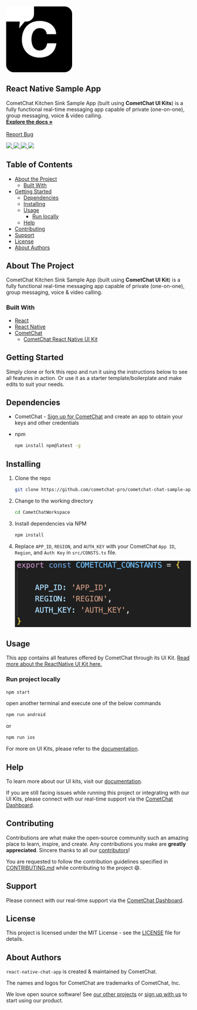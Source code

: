 <!-- PROJECT LOGO -->
<p align="left">
  <a href="https://cometchat.com">
    <img src="./Screenshots/logo.png" alt="CometChat logo" width="180" height="180">
  </a>

  <h2 align="left">React Native Sample App</h3>

  <p align="left">
    CometChat Kitchen Sink Sample App (built using <b>CometChat UI Kits</b>) is a fully functional real-time messaging app capable of private (one-on-one), group messaging, voice & video calling.
    <br />
    <a href="https://www.cometchat.com/docs/react-native-v4-uikit/overview"><strong>Explore the docs »</strong></a>
    <br />
    <br />
    <a href="https://github.com/cometchat-pro/cometchat-chat-sample-app-react-native/issues">Report Bug</a>
  </p>
</p>

<div align="left">
    <a href="https://github.com/cometchat-pro/react-native-chat-app/releases" alt="Releases">
        <img src="https://img.shields.io/github/v/release/cometchat-pro/cometchat-pro-react-native-sample-app" />
    </a>
    <a href="https://img.shields.io/github/languages/top/cometchat-pro/cometchat-pro-react-native-sample-app">
        <img src="https://img.shields.io/github/languages/top/cometchat-pro/cometchat-pro-react-native-sample-app" />
    </a>
    <a href="https://github.com/cometchat-pro/react-native-chat-app/stargazers">
        <img src="https://img.shields.io/github/stars/cometchat-pro/cometchat-pro-react-native-sample-app?style=social" />
    </a>
    <a href="https://twitter.com/CometChat">
        <img src="https://img.shields.io/twitter/follow/CometChat?label=CometChat&style=social" />
    </a>
</div>

<!-- TABLE OF CONTENTS -->

## Table of Contents

- [About the Project](#about-the-project)
  - [Built With](#built-with)
- [Getting Started](#getting-started)
  - [Dependencies](#dependencies)
  - [Installing](#installing)
  - [Usage](#usage)
    - [Run locally](#run-project-locally)
  - [Help](#help)
- [Contributing](#contributing)
- [Support](#support)
- [License](#license)
- [About Authors](#about-authors)

<!-- ABOUT THE PROJECT -->

## About The Project

CometChat Kitchen Sink Sample App (built using **CometChat UI Kit**) is a fully functional real-time messaging app capable of private (one-on-one), group messaging, voice & video calling.

### Built With

- [React](https://react.dev)
- [React Native](https://reactnative.dev)
- [CometChat](https://cometchat.com)
  - [CometChat React Native UI Kit](https://github.com/cometchat-pro/cometchat-pro-react-native-ui-kit)

<!-- GETTING STARTED -->

## Getting Started

Simply clone or fork this repo and run it using the instructions below to see all features in action. Or use it as a starter template/boilerplate and make edits to suit your needs.

## Dependencies

- CometChat - [Sign up for CometChat](https://app.cometchat.com) and create an app to obtain your keys and other credentials

- npm

  ```sh
  npm install npm@latest -g
  ```

## Installing

1. Clone the repo

   ```sh
   git clone https://github.com/cometchat-pro/cometchat-chat-sample-app-react-native.git -b v4
   ```

2. Change to the working directory

   ```sh
   cd CometChatWorkspace
   ```

3. Install dependencies via NPM

   ```sh
   npm install
   ```

4. Replace `APP_ID`, `REGION`, and `AUTH_KEY` with your CometChat `App ID`, `Region`, and `Auth Key` in `src/CONSTS.ts` file.

   ![Replacing constants in src/CONSTS.ts](./Screenshots/constants.png "Replacing constants in src/consts.js")

<!-- USAGE EXAMPLES -->

## Usage

This app contains all features offered by CometChat through its UI Kit. [Read more about the ReactNative UI Kit here.](https://www.cometchat.com/docs/react-native-v4-uikit/overview)

### Run project locally

```sh
npm start
```
open another terminal and execute one of the below commands
```sh
npm run android
```
or
```sh
npm run ios
```

For more on UI Kits, please refer to the [documentation](https://www.cometchat.com/docs/v4-uikits).

## Help

To learn more about our UI kits, visit our [documentation](https://www.cometchat.com/docs/react-native-v4-uikit/overview).

If you are still facing issues while running this project or integrating with our UI Kits, please connect with our real-time support via the [CometChat Dashboard](https://app.cometchat.com/).

<!-- CONTRIBUTING -->

## Contributing

Contributions are what make the open-source community such an amazing place to learn, inspire, and create. Any contributions you make are **greatly appreciated**. Sincere thanks to all our [contributors](https://github.com/cometchat-pro/react-native-chat-app/graphs/contributors)!

You are requested to follow the contribution guidelines specified in [CONTRIBUTING.md](./CONTRIBUTING.md) while contributing to the project :smile:.

## Support

Please connect with our real-time support via the [CometChat Dashboard](https://app.cometchat.com/).

<!-- LICENSE -->

## License

This project is licensed under the MIT License - see the [LICENSE](./LICENSE) file for details.

## About Authors

`react-native-chat-app` is created & maintained by CometChat.

The names and logos for CometChat are trademarks of CometChat, Inc.

We love open source software! See [our other projects](https://github.com/cometchat-pro) or [sign up with us](https://app.cometchat.com) to start using our product.
